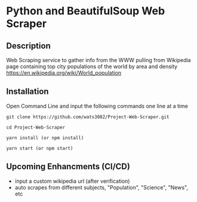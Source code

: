 # Python and BeautifulSoup Web Scraper


<!--
[Play Now](https://quiz-game-liart.vercel.app/)
-->

## Description ##

Web Scraping service to gather info from the WWW
pulling from Wikipedia page containing top city populations of the world by area and density
https://en.wikipedia.org/wiki/World_population



## Installation ##
Open Command Line and input the following commands one line at a time

```
git clone https://github.com/wats3082/Project-Web-Scraper.git
```
```
cd Project-Web-Scraper
```
```
yarn install (or npm install)
```
```
yarn start (or npm start)
```

## Upcoming Enhancments (CI/CD) ##
* input a custom wikipedia url (after verification)
* auto scrapes from different subjects, "Population", "Science", "News", etc




